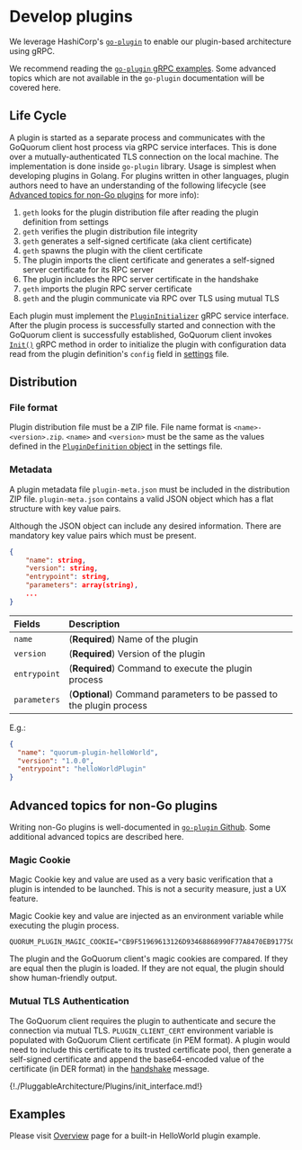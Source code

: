 # Develop plugins

We leverage HashiCorp's [`go-plugin`](https://github.com/hashicorp/go-plugin) to enable our plugin-based architecture using gRPC.

We recommend reading the [`go-plugin` gRPC examples](https://github.com/hashicorp/go-plugin/tree/master/examples/grpc).
Some advanced topics which are not available in the `go-plugin` documentation will be covered here.

## Life Cycle

A plugin is started as a separate process and communicates with the GoQuorum client host process via gRPC service interfaces.
This is done over a mutually-authenticated TLS connection on the local machine. The implementation is done inside `go-plugin`
library. Usage is simplest when developing plugins in Golang. For plugins written in other languages, plugin authors need to have
an understanding of the following lifecycle (see [Advanced topics for non-Go plugins](#advanced-topics-for-non-go-plugins) for more info):

1. `geth` looks for the plugin distribution file after reading the plugin definition from settings
1. `geth` verifies the plugin distribution file integrity
1. `geth` generates a self-signed certificate (aka client certificate)
1. `geth` spawns the plugin with the client certificate
1. The plugin imports the client certificate and generates a self-signed server certificate for its RPC server
1. The plugin includes the RPC server certificate in the handshake
1. `geth` imports the plugin RPC server certificate
1. `geth` and the plugin communicate via RPC over TLS using mutual TLS

Each plugin must implement the [`PluginInitializer`](#plugininitializer) gRPC service interface.
After the plugin process is successfully started and connection with the GoQuorum client is successfully established,
GoQuorum client invokes [`Init()`](#proto.PluginInitialization.Request) gRPC method in order to initialize the plugin with configuration data
read from the plugin definition's `config` field in [settings](Configure/Plugins.md) file.

## Distribution

### File format

Plugin distribution file must be a ZIP file. File name format is `<name>-<version>.zip`.
`<name>` and `<version>` must be the same as the values defined in the [`PluginDefinition` object](Configure/Plugins.md) in the settings file.

### Metadata

A plugin metadata file `plugin-meta.json` must be included in the distribution ZIP file.
`plugin-meta.json` contains a valid JSON object which has a flat structure with key value pairs.

Although the JSON object can include any desired information.
There are mandatory key value pairs which must be present.

```json
{
    "name": string,
    "version": string,
    "entrypoint": string,
    "parameters": array(string),
    ...
}
```

| Fields       | Description                                                        |
|:-------------|:-------------------------------------------------------------------|
| `name`       | (**Required**) Name of the plugin                                    |
| `version`    | (**Required**) Version of the plugin                                 |
| `entrypoint` | (**Required**) Command to execute the plugin process                 |
| `parameters` | (**Optional**) Command parameters to be passed to the plugin process |

E.g.:
```json
{
  "name": "quorum-plugin-helloWorld",
  "version": "1.0.0",
  "entrypoint": "helloWorldPlugin"
}
```

## Advanced topics for non-Go plugins

Writing non-Go plugins is well-documented in [`go-plugin` Github](https://github.com/hashicorp/go-plugin/blob/master/docs/guide-plugin-write-non-go.md).
Some additional advanced topics are described here.

### Magic Cookie

Magic Cookie key and value are used as a very basic verification that a plugin is intended to be launched.
This is not a security measure, just a UX feature.

Magic Cookie key and value are injected as an environment variable while executing the plugin process.

```
QUORUM_PLUGIN_MAGIC_COOKIE="CB9F51969613126D93468868990F77A8470EB9177503C5A38D437FEFF7786E0941152E05C06A9A3313391059132A7F9CED86C0783FE63A8B38F01623C8257664"
```

The plugin and the GoQuorum client's magic cookies are compared. If they are equal then the plugin is loaded.   If they are not equal, the plugin should show human-friendly output.

### Mutual TLS Authentication

The GoQuorum client requires the plugin to authenticate and secure the connection via mutual TLS.
`PLUGIN_CLIENT_CERT` environment variable is populated with GoQuorum Client certificate (in PEM format).
A plugin would need to include this certificate to its trusted certificate pool, then
generate a self-signed certificate and append the base64-encoded value of the certificate (in DER format)
in the [handshake](https://github.com/hashicorp/go-plugin/blob/master/docs/internals.md#handshake) message.

<a name="plugininitializer"></a>

{!./PluggableArchitecture/Plugins/init_interface.md!}

## Examples

Please visit [Overview](../Concepts/Plugins/Plugins.md#example-helloworld-plugin) page for a built-in HelloWorld plugin example.
